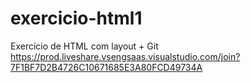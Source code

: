 # exercicio-html1
Exercício de HTML com layout + Git
https://prod.liveshare.vsengsaas.visualstudio.com/join?7F1BF7D2B4726C10671685E3A80FCD49734A